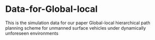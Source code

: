 # Data-for-Global-local
This is the simulation data for our paper Global-local hierarchical path planning scheme for unmanned surface vehicles under dynamically unforeseen environments
